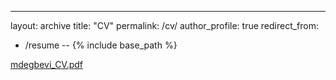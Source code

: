---
layout: archive
title: "CV"
permalink: /cv/
author_profile: true
redirect_from:
  - /resume
--
{% include base_path %}

[mdegbevi_CV.pdf](https://github.com/mawulidegbevi/mawulidegbevi.github.io/blob/master/files/mdegbevi_CV.pdf)


